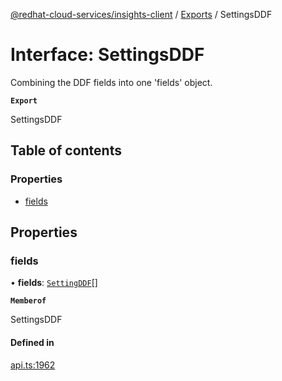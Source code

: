 [@redhat-cloud-services/insights-client](../README.md) / [Exports](../modules.md) / SettingsDDF

# Interface: SettingsDDF

Combining the DDF fields into one \'fields\' object.

**`Export`**

SettingsDDF

## Table of contents

### Properties

- [fields](SettingsDDF.md#fields)

## Properties

### fields

• **fields**: [`SettingDDF`](SettingDDF.md)[]

**`Memberof`**

SettingsDDF

#### Defined in

[api.ts:1962](https://github.com/RedHatInsights/javascript-clients/blob/main/packages/insights/api.ts#L1962)
